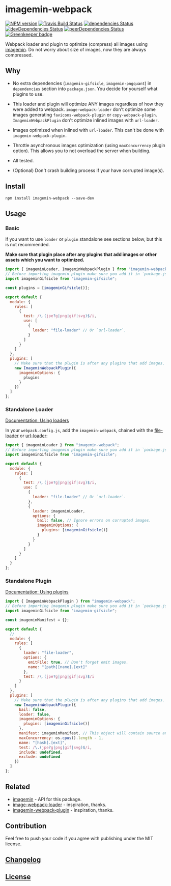 # imagemin-webpack

[![NPM version](https://img.shields.io/npm/v/imagemin-webpack.svg)](https://www.npmjs.org/package/imagemin-webpack)
[![Travis Build Status](https://img.shields.io/travis/itgalaxy/imagemin-webpack/master.svg?label=build)](https://travis-ci.org/itgalaxy/imagemin-webpack)
[![dependencies Status](https://david-dm.org/itgalaxy/imagemin-webpack/status.svg)](https://david-dm.org/itgalaxy/imagemin-webpack)
[![devDependencies Status](https://david-dm.org/itgalaxy/imagemin-webpack/dev-status.svg)](https://david-dm.org/itgalaxy/imagemin-webpack?type=dev)
[![peerDependencies Status](https://david-dm.org/itgalaxy/imagemin-webpack/peer-status.svg)](https://david-dm.org/itgalaxy/imagemin-webpack?type=peer)
[![Greenkeeper badge](https://badges.greenkeeper.io/itgalaxy/imagemin-webpack.svg)](https://greenkeeper.io)

Webpack loader and plugin to optimize (compress) all images using [imagemin](https://github.com/imagemin/imagemin).
Do not worry about size of images, now they are always compressed.

## Why

* No extra dependencies (`imagemin-gifsicle`, `imagemin-pngquant`) in `dependencies` section into `package.json`.
  You decide for yourself what plugins to use.

* This loader and plugin will optimize ANY images regardless of how they were added to webpack.
  `image-webpack-loader` don't optimize some images generating `favicons-webpack-plugin` or `copy-webpack-plugin`.
  `ImageminWebpackPlugin` don't optimize inlined images with `url-loader`.

* Images optimized when inlined with `url-loader`. This can't be done with `imagemin-webpack-plugin`.

* Throttle asynchronous images optimization (using `maxConcurrency` plugin option).
  This allows you to not overload the server when building.

* All tested.

* (Optional) Don't crash building process if your have corrupted image(s).

## Install

```shell
npm install imagemin-webpack --save-dev
```

## Usage

### Basic

If you want to use `loader` or `plugin` standalone see sections below, but this is not recommended.

**Make sure that plugin place after any plugins that add images or other assets which you want to optimized.**

```js
import { imageminLoader, ImageminWebpackPlugin } from "imagemin-webpack";
// Before importing imagemin plugin make sure you add it in `package.json` (`dependencies`) and install.
import imageminGifsicle from "imagemin-gifsicle";

const plugins = [imageminGifsicle()];

export default {
  module: {
    rules: [
      {
        test: /\.(jpe?g|png|gif|svg)$/i,
        use: [
          {
            loader: "file-loader" // Or `url-loader`.
          }
        ]
      }
    ]
  },
  plugins: [
    // Make sure that the plugin is after any plugins that add images.
    new ImageminWebpackPlugin({
      imageminOptions: {
        plugins
      }
    })
  ]
};
```

### Standalone Loader

[Documentation: Using loaders](https://webpack.js.org/concepts/loaders/)

In your `webpack.config.js`, add the `imagemin-webpack`,
chained with the [file-loader](https://github.com/webpack/file-loader)
or [url-loader](https://github.com/webpack-contrib/url-loader):

```js
import { imageminLoader } from "imagemin-webpack";
// Before importing imagemin plugin make sure you add it in `package.json` (`dependencies`) and install.
import imageminGifsicle from "imagemin-gifsicle";

export default {
  module: {
    rules: [
      {
        test: /\.(jpe?g|png|gif|svg)$/i,
        use: [
          {
            loader: "file-loader" // Or `url-loader`.
          },
          {
            loader: imageminLoader,
            options: {
              bail: false, // Ignore errors on corrupted images.
              imageminOptions: {
                plugins: [imageminGifsicle()]
              }
            }
          }
        ]
      }
    ]
  }
};
```

### Standalone Plugin

[Documentation: Using plugins](https://webpack.js.org/concepts/plugins/)

```js
import { ImageminWebpackPlugin } from "imagemin-webpack";
// Before importing imagemin plugin make sure you add it in `package.json` (`dependencies`) and install.
import imageminGifsicle from "imagemin-gifsicle";

const imageminManifest = {};

export default {
  //
  module: {
    rules: [
      {
        loader: "file-loader",
        options: {
          emitFile: true, // Don't forget emit images.
          name: "[path][name].[ext]"
        },
        test: /\.(jpe?g|png|gif|svg)$/i
      }
    ]
  },
  plugins: [
    // Make sure that the plugin is after any plugins that add images.
    new ImageminWebpackPlugin({
      bail: false,
      loader: false,
      imageminOptions: {
        plugins: [imageminGifsicle()]
      },
      manifest: imageminManifest, // This object will contain source and interpolated filenames.
      maxConcurrency: os.cpus().length - 1,
      name: "[hash].[ext]",
      test: /\.(jpe?g|png|gif|svg)$/i,
      include: undefined,
      exclude: undefined
    })
  ]
};
```

## Related

* [imagemin](https://github.com/imagemin/imagemin) - API for this package.
* [image-webpack-loader](https://github.com/tcoopman/image-webpack-loader) - inspiration, thanks.
* [imagemin-webpack-plugin](https://github.com/Klathmon/imagemin-webpack-plugin) - inspiration, thanks.

## Contribution

Feel free to push your code if you agree with publishing under the MIT license.

## [Changelog](CHANGELOG.md)

## [License](LICENSE)
